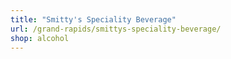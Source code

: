 ```yaml
---
title: "Smitty's Speciality Beverage"
url: /grand-rapids/smittys-speciality-beverage/
shop: alcohol
---
```


